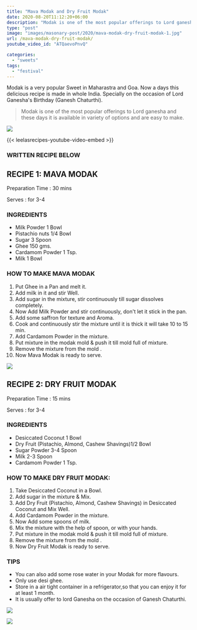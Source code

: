 ```yaml
---
title: "Mava Modak and Dry Fruit Modak"
date: 2020-08-20T11:12:20+06:00
description: "Modak is one of the most popular offerings to Lord ganesha and these days it is available in variety of options."
type: "post"
image: "images/masonary-post/2020/mava-modak-dry-fruit-modak-1.jpg"
url: /mava-modak-dry-fruit-modak/
youtube_video_id: "ATQaevoPnvQ"

categories: 
  - "sweets"
tags:
  - "festival"
---
```


Modak is a very popular Sweet in Maharastra and Goa. Now a days this delicious recipe is made in whole India. Specially on the occasion of Lord Ganesha's Birthday (Ganesh Chaturthi). 

> Modak is one of the most popular offerings to Lord ganesha and these days it is available in variety of options and are easy to make.


![](../images/masonary-post/2020/mava-modak-dry-fruit-modak-2.jpg)

{{< leelasrecipes-youtube-video-embed >}}

### WRITTEN RECIPE BELOW 

## RECIPE 1: MAVA MODAK

Preparation Time : 30 mins

Serves : for 3-4

### INGREDIENTS

- Milk Powder 1 Bowl
- Pistachio nuts 1/4 Bowl 
- Sugar 3 Spoon
- Ghee 150 gms.
- Cardamom Powder 1 Tsp.
- Milk 1 Bowl


### HOW TO MAKE MAVA MODAK

1. Put Ghee in a Pan and melt it.
2. Add milk in it and stir Well.
3. Add sugar in the mixture, stir continuously till sugar dissolves completely.
4. Now Add Milk Powder and stir continuously, don't let it stick in the pan.
5. Add some saffron for texture and Aroma.
6. Cook and continuously stir the mixture until it is thick it will take 10 to 15 min.
7. Add Cardamom Powder in the mixture.
8. Put mixture in the modak mold & push it till mold full of mixture.
9. Remove the mixture from the mold .
10. Now Mava Modak is ready to serve.

![](../images/masonary-post/2020/mava-modak-dry-fruit-modak-3.jpg)


## RECIPE 2: DRY FRUIT MODAK

Preparation Time : 15 mins

Serves : for 3-4

### INGREDIENTS

- Desiccated Coconut 1 Bowl
- Dry Fruit (Pistachio, Almond, Cashew Shavings)1/2 Bowl 
- Sugar Powder 3-4 Spoon
- Milk 2-3 Spoon
- Cardamom Powder 1 Tsp.

### HOW TO MAKE DRY FRUIT MODAK:

1. Take Desiccated Coconut in a Bowl.
2. Add sugar in the mixture & Mix.
3. Add  Dry Fruit (Pistachio, Almond, Cashew Shavings) in Desiccated Coconut and Mix Well. 
4. Add Cardamom Powder in the mixture.
5. Now Add some spoons of milk.
6. Mix the mixture with the help of spoon, or with your hands.
7. Put mixture in the modak mold & push it till mold full of mixture.
8. Remove the mixture from the mold .
9. Now Dry Fruit Modak is ready to serve.

### TIPS

* You can also add some rose water in your Modak for more flavours.
* Only use desi ghee.
* Store in a air tight container in a refrigerator,so that you can enjoy it for at least 1 month. 
* It is usually offer to lord Ganesha on the occasion of Ganesh Chaturthi.

![](../images/masonary-post/2020/mava-modak-dry-fruit-modak-4.jpg)

![](../images/masonary-post/2020/mava-modak-dry-fruit-modak-5.jpg)
